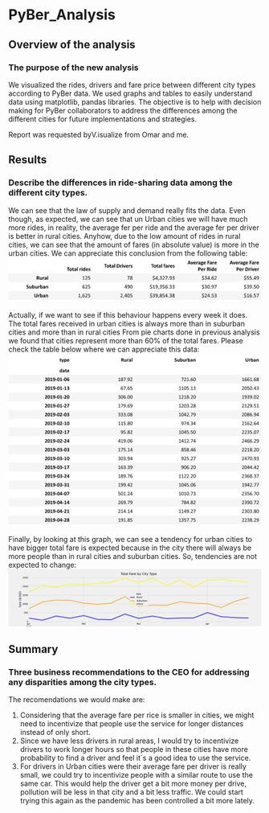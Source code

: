 # PyBer_Analysis

## Overview of the analysis
### The purpose of the new analysis
We visualized the rides, drivers and fare price between different city types according to PyBer data. We used graphs and tables to easily understand data using matplotlib, pandas libraries. The objective is to help with decision making for PyBer collaborators to address the differences among the different cities for future implementations and strategies.

Report was requested byV.isualize from Omar and me.

## Results
### Describe the differences in ride-sharing data among the different city types.
We can see that the law of supply and demand really fits the data. Even though, as expected, we can see that un Urban cities we will have much more rides, in reality, the average fer per ride and the average fer per driver is better in rural cities. Anyhow, due to the low amount of rides in rural cities, we can see that the amount of fares (in absolute value) is more in the urban cities. We can appreciate this conclusion from the following table:
![Alt text](analysis/Foto2ParaReport.png "First screenshot")

Actually, if we want to see if this behaviour happens every week it does. The total fares received in urban cities is always more than in suburban cities and more than in rural cities From pie charts done in previous analysis we found that cities represent more than 60% of the total fares. Please check the table below where we can appreciate this data:
![Alt text](analysis/Foto3ParaReport.png "First screenshot")

Finally, by looking at this graph, we can see a tendency for urban cities to have bigger total fare is expected because in the city there will always be more people than in rural cities and suburban cities. So, tendencies are not expected to change:
![Alt text](analysis/PyBer_fare_summary.png "First screenshot")

## Summary
### Three business recommendations to the CEO for addressing any disparities among the city types.
The recomendations we would make are:
1. Considering that the average fare per rice is smaller in cities, we might need to incentivize that people use the service for longer distances instead of only short.
2. Since we have less drivers in rural areas, I would try to incentivize drivers to work longer hours so that people in these cities have more probability to find a driver and feel it´s a good idea to use the service.
3. For drivers in Urban cities were their average fare per driver is really small, we could try to incentivize people with a similar route to use the same car. This would help the driver get a bit more money per drive, pollution will be less in that city and a bit less traffic. We could start trying this again as the pandemic has been controlled a bit more lately.
